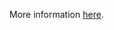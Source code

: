 More information [here](https://docs.bridgecrew.io/docs/ensure-that-the-kubelet-client-certificate-and-kubelet-client-key-arguments-are-set-as-appropriate).
